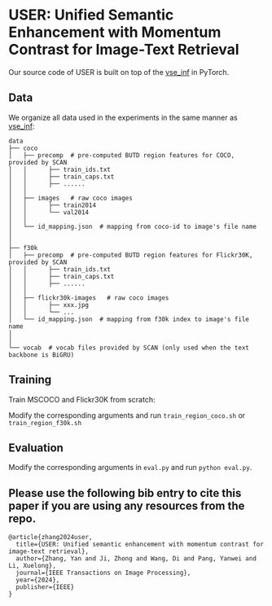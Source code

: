 # USER: Unified Semantic Enhancement with Momentum Contrast for Image-Text Retrieval

Our source code of USER is built on top of the [vse_inf](https://github.com/woodfrog/vse_infty) in PyTorch. 
## Data
We organize all data used in the experiments in the same manner as [vse_inf](https://github.com/woodfrog/vse_infty):

```
data
├── coco
│   ├── precomp  # pre-computed BUTD region features for COCO, provided by SCAN
│   │      ├── train_ids.txt
│   │      ├── train_caps.txt
│   │      ├── ......
│   │
│   ├── images   # raw coco images
│   │      ├── train2014
│   │      └── val2014
│   │
│   └── id_mapping.json  # mapping from coco-id to image's file name
│   
│
├── f30k
│   ├── precomp  # pre-computed BUTD region features for Flickr30K, provided by SCAN
│   │      ├── train_ids.txt
│   │      ├── train_caps.txt
│   │      ├── ......
│   │
│   ├── flickr30k-images   # raw coco images
│   │      ├── xxx.jpg
│   │      └── ...
│   └── id_mapping.json  # mapping from f30k index to image's file name
│
│
└── vocab  # vocab files provided by SCAN (only used when the text backbone is BiGRU)
```

## Training
Train MSCOCO and Flickr30K from scratch:

Modify the corresponding arguments and run `train_region_coco.sh` or `train_region_f30k.sh`

## Evaluation
Modify the corresponding arguments in `eval.py` and run `python eval.py`.

## Please use the following bib entry to cite this paper if you are using any resources from the repo.
```
@article{zhang2024user,
  title={USER: Unified semantic enhancement with momentum contrast for image-text retrieval},
  author={Zhang, Yan and Ji, Zhong and Wang, Di and Pang, Yanwei and Li, Xuelong},
  journal={IEEE Transactions on Image Processing},
  year={2024},
  publisher={IEEE}
}
```
